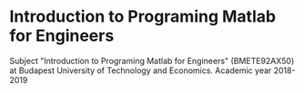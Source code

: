 # Introduction to Programing Matlab for Engineers
Subject "Introduction to Programing Matlab for Engineers" (BMETE92AX50) at Budapest University of Technology and Economics. Academic year 2018-2019
